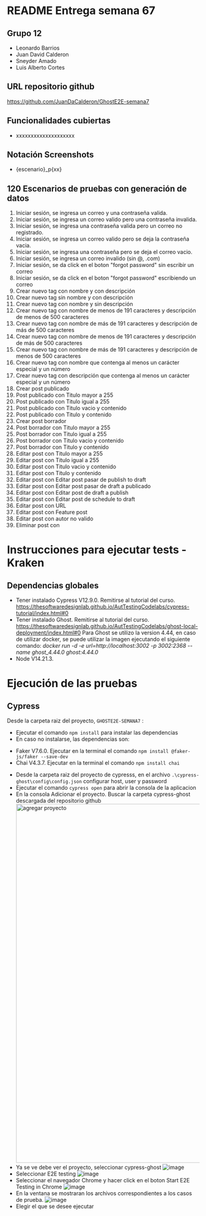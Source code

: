 # README Entrega semana 67

## Grupo 12
- Leonardo Barrios 
- Juan David Calderon 
- Sneyder Amado 
- Luis Alberto Cortes

## URL repositorio github
https://github.com/JuanDaCalderon/GhostE2E-semana7


## Funcionalidades cubiertas
- xxxxxxxxxxxxxxxxxxxx

## Notación Screenshots
- {escenario}_p{xx}

## 120 Escenarios de pruebas con generación de datos

1. Iniciar sesión, se ingresa un correo y una contraseña valida.
2. Iniciar sesión, se ingresa un correo valido pero una contraseña invalida.
3. Iniciar sesión, se ingresa una contraseña valida pero un correo no registrado.
4. Iniciar sesión, se ingresa un correo valido pero se deja la contraseña vacia.
5. Iniciar sesión, se ingresa una contraseña pero se deja el correo vacio.
6. Iniciar sesión, se ingresa un correo invalido (sin @, .com)
7. Iniciar sesión, se da click en el boton "forgot password" sin escribir un correo
8. Iniciar sesión, se da click en el boton "forgot password" escribiendo un correo
9. Crear nuevo tag con nombre y con descripción
10. Crear nuevo tag sin nombre y con descripción
11. Crear nuevo tag con nombre y sin descripción
12. Crear nuevo tag con nombre de menos de 191 caracteres y descripción de menos de 500 caracteres
13. Crear nuevo tag con nombre de más de 191 caracteres  y descripción de más de 500 caracteres
14. Crear nuevo tag con nombre de menos de 191 caracteres y descripción de más de 500 caracteres
15. Crear nuevo tag con nombre de más de 191 caracteres y descripción de menos de 500 caracteres
16. Crear nuevo tag con nombre que contenga al menos un carácter especial y un número
17. Crear nuevo tag con descripción que contenga al menos un carácter especial y un número
18. Crear post publicado
19. Post publicado con Titulo mayor a 255
20. Post publicado con Titulo igual a 255
21. Post publicado con Titulo vacio y contenido
22. Post publicado con Titulo y contenido
23. Crear post borrador
24. Post borrador con Titulo mayor a 255
25. Post borrador con Titulo igual a 255
26. Post borrador con Titulo vacio y contenido
27. Post borrador con Titulo y contenido
28. Editar post con Titulo mayor a 255
29. Editar post con Titulo igual a 255
30. Editar post con Titulo vacio y contenido
31. Editar post con Titulo y contenido
32. Editar post con Editar post pasar de publish to draft
33. Editar post con Editar post pasar de draft a publicado
34. Editar post con Editar post de draft a publish
35. Editar post con Editar post de schedule to draft
36. Editar post con URL
37. Editar post con Feature post
38. Editar post con autor no valido
39. Eliminar post con 


# Instrucciones para ejecutar tests - Kraken

## Dependencias globales
* Tener instalado Cypress V12.9.0. Remitirse al tutorial del curso. https://thesoftwaredesignlab.github.io/AutTestingCodelabs/cypress-tutorial/index.html#0
* Tener instalado Ghost. Remitirse al tutorial del curso. https://thesoftwaredesignlab.github.io/AutTestingCodelabs/ghost-local-deployment/index.html#0
  Para Ghost se utilizo la version 4.44, en caso de utilizar docker, se puede utilizar la imagen ejecutando el siguiente comando: *docker run -d -e url=http://localhost:3002 -p 3002:2368 --name ghost_4.44.0 ghost:4.44.0*
* Node V14.21.3.


# Ejecución de las pruebas

## Cypress
Desde la carpeta raiz del proyecto, `GHOSTE2E-SEMANA7`  :
* Ejecutar el comando `npm install` para instalar las dependencias
* En caso no instalarse, las dependencias son: 
 - Faker V7.6.0. Ejecutar en la terminal el comando `npm install @faker-js/faker --save-dev`
 - Chai V4.3.7. Ejecutar en la terminal el comando `npm install chai`
* Desde la carpeta raiz del proyecto de cypresss, en el archivo `.\cypress-ghost\config\config.json` configurar host, user y password
* Ejecutar el comando `cypress open` para abrir la consola de la aplicacion
* En la consola Adicionar el proyecto. Buscar la carpeta cypress-ghost descargada del repositorio github
  <img width="938" alt="agregar proyecto" src="https://user-images.githubusercontent.com/124101392/236691524-aa3a4466-a381-4126-992b-d9f663863a85.png">
* Ya se ve debe ver el proyecto, seleccionar cypress-ghost
![image](https://user-images.githubusercontent.com/124101392/236691843-b257f1a5-0f5e-47bd-8e2f-9781e49cf96a.png)
* Seleccionar E2E testing
![image](https://user-images.githubusercontent.com/124101392/236691572-a8561b8a-e8e2-4aa6-b7ec-25a44f11a4de.png)
* Seleccionar el navegador Chrome y hacer click en el boton Start E2E Testing in Chrome
![image](https://user-images.githubusercontent.com/124101392/236691553-aa01b58c-2099-47f2-8fbb-3ae422889d55.png)
* En la ventana se mostraran los archivos correspondientes a los casos de prueba.
![image](https://user-images.githubusercontent.com/124101392/236692105-1516e344-7398-47a9-8896-c0a39a4433aa.png)
* Elegir el que se desee ejecutar

